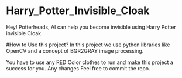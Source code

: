 # Harry_Potter_Invisible_Cloak
Hey! Potterheads, AI can help you become invisible using Harry Potter invisible Cloak.

#How to Use this project?
In this project we use python libraries like OpenCV and a concept of BGR2GRAY image processing.

You have to use any RED Color clothes to run and make this project a success for you. 
Any changes Feel free to commit the repo.
